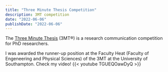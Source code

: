 ```yaml
---
title: "Three Minute Thesis Competition"
description: 3MT competition
date: "2022-06-06"
publishDate: "2022-06-06"
---
```


The <a href="https://3minutephd.eui.eu/" target="_blank">Three Minute Thesis</a>
(3MT®) is a research
communication competition for PhD researchers.

I was awarded the runner-up position at the Faculty Heat
(Faculty of Engeneering and Physical Sciences) of the 3MT at the University of
Southampton. Check my video!
{{< youtube TGUEQOawDyQ >}} 